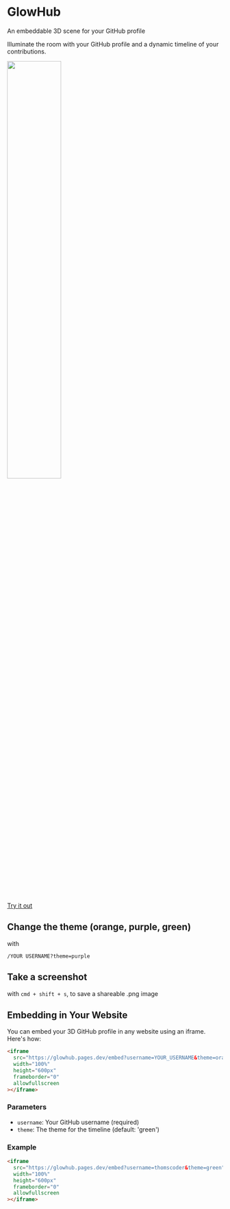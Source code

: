 # GlowHub

An embeddable 3D scene for your GitHub profile

Illuminate the room with your GitHub profile and a dynamic timeline of your contributions.

<img src="https://github.com/user-attachments/assets/f3fe3e66-512d-4eb9-8e3e-2caab1abf674" width="50%" />

[Try it out](https://glowhub.pages.dev/YOURUSERNAME)

## Change the theme (orange, purple, green)

with 

`/YOUR USERNAME?theme=purple`

## Take a screenshot

with `cmd + shift + s`, to save a shareable .png image

## Embedding in Your Website

You can embed your 3D GitHub profile in any website using an iframe. Here's how:

```html
<iframe 
  src="https://glowhub.pages.dev/embed?username=YOUR_USERNAME&theme=orange"
  width="100%" 
  height="600px" 
  frameborder="0" 
  allowfullscreen
></iframe>
```

### Parameters

- `username`: Your GitHub username (required)
- `theme`: The theme for the timeline (default: 'green')

### Example

```html
<iframe 
  src="https://glowhub.pages.dev/embed?username=thomscoder&theme=green"
  width="100%" 
  height="600px" 
  frameborder="0" 
  allowfullscreen
></iframe>
```
